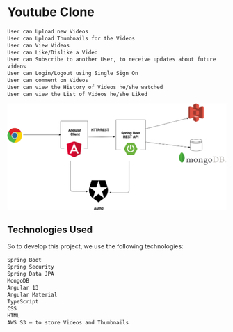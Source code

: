 # Youtube Clone
    User can Upload new Videos
    User can Upload Thumbnails for the Videos
    User can View Videos
    User can Like/Dislike a Video
    User can Subscribe to another User, to receive updates about future videos
    User can Login/Logout using Single Sign On
    User can comment on Videos
    User can view the History of Videos he/she watched
    User can view the List of Videos he/she Liked

![Screenshot](youtube_clone_Architecture.webp)  

## Technologies Used


So to develop this project, we use the following technologies:

    Spring Boot
    Spring Security
    Spring Data JPA
    MongoDB
    Angular 13
    Angular Material
    TypeScript
    CSS
    HTML
    AWS S3 – to store Videos and Thumbnails
